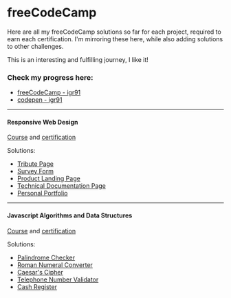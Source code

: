 # freeCodeCamp

Here are all my freeCodeCamp solutions so far for each project, required to earn each certification. I'm mirroring these here, while also adding solutions to other challenges.

This is an interesting and fulfilling journey, I like it!

### Check my progress here:

* [freeCodeCamp - igr91](https://www.freecodecamp.org/igr91)
* [codepen - igr91](https://codepen.io/igr91)

-----------------

#### Responsive Web Design
[Course](https://www.freecodecamp.org/learn/responsive-web-design/) and [certification](https://www.freecodecamp.org/certification/igr91/responsive-web-design)

Solutions:
* [Tribute Page](https://codepen.io/igr91/pen/eYdKGjN)
* [Survey Form](https://codepen.io/igr91/pen/abmjWzg)
* [Product Landing Page](https://codepen.io/igr91/pen/ExgpOoW)
* [Technical Documentation Page](https://codepen.io/igr91/pen/xxEmdNM)
* [Personal Portfolio](https://codepen.io/igr91/pen/jOMgKrY)

-----------------
#### Javascript Algorithms and Data Structures

[Course](https://www.freecodecamp.org/learn/javascript-algorithms-and-data-structures/) and [certification](https://www.freecodecamp.org/certification/igr91/javascript-algorithms-and-data-structures)

Solutions:

* [Palindrome Checker](js/palindromeChecker.js)
* [Roman Numeral Converter](js/convertToRoman.js)
* [Caesar's Cipher](js/caesarsCipher.js)
* [Telephone Number Validator](js/telephoneCheck.js)
* [Cash Register](js/checkCashRegister.js)



